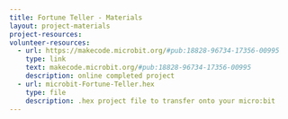 ```yaml
---
title: Fortune Teller - Materials
layout: project-materials
project-resources: 
volunteer-resources:
  - url: https://makecode.microbit.org/#pub:18828-96734-17356-00995
    type: link
    text: makecode.microbit.org/#pub:18828-96734-17356-00995
    description: online completed project
  - url: microbit-Fortune-Teller.hex
    type: file
    description: .hex project file to transfer onto your micro:bit
---
```


